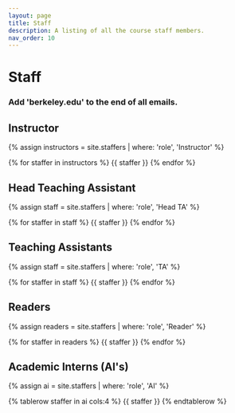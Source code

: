 ```yaml
---
layout: page
title: Staff
description: A listing of all the course staff members.
nav_order: 10
---
```


# Staff
### Add 'berkeley.edu' to the end of all emails.

## Instructor

{% assign instructors = site.staffers | where: 'role', 'Instructor' %}
<div class="role">
  {% for staffer in instructors %}
  {{ staffer }}
  {% endfor %}
</div>

## Head Teaching Assistant

{% assign staff = site.staffers | where: 'role', 'Head TA' %}
<div class="role">
  {% for staffer in staff %}
  {{ staffer }}
  {% endfor %}
</div>

## Teaching Assistants

{% assign staff = site.staffers | where: 'role', 'TA' %}
<div class="role">
  {% for staffer in staff %}
  {{ staffer }}
  {% endfor %}
</div>


## Readers

{% assign readers = site.staffers | where: 'role', 'Reader' %}
<div class="role">
  {% for staffer in readers %}
  {{ staffer }}
  {% endfor %}
</div>


## Academic Interns (AI's)

{% assign ai = site.staffers | where: 'role', 'AI' %}
<table>
  {% tablerow staffer in ai cols:4 %}
    {{ staffer }}
  {% endtablerow %}
</table>
